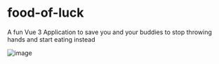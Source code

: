 # food-of-luck

A fun Vue 3 Application to save you and your buddies to stop throwing hands and start eating instead

![image](https://user-images.githubusercontent.com/21113971/220042418-be928ff1-dac0-42be-b72e-63937db0c264.png)
